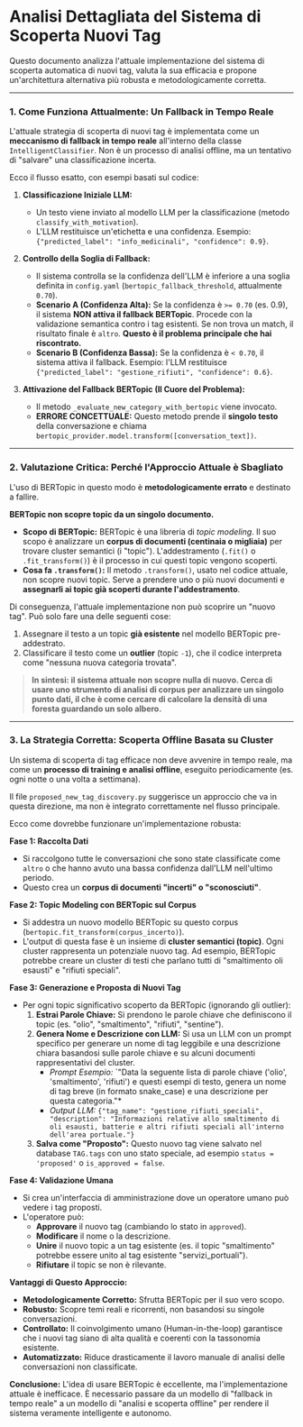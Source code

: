 # Analisi Dettagliata del Sistema di Scoperta Nuovi Tag

Questo documento analizza l'attuale implementazione del sistema di scoperta automatica di nuovi tag, valuta la sua efficacia e propone un'architettura alternativa più robusta e metodologicamente corretta.

---

### 1. Come Funziona Attualmente: Un Fallback in Tempo Reale

L'attuale strategia di scoperta di nuovi tag è implementata come un **meccanismo di fallback in tempo reale** all'interno della classe `IntelligentClassifier`. Non è un processo di analisi offline, ma un tentativo di "salvare" una classificazione incerta.

Ecco il flusso esatto, con esempi basati sul codice:

1.  **Classificazione Iniziale LLM:**
    - Un testo viene inviato al modello LLM per la classificazione (metodo `classify_with_motivation`).
    - L'LLM restituisce un'etichetta e una confidenza. Esempio: `{"predicted_label": "info_medicinali", "confidence": 0.9}`.

2.  **Controllo della Soglia di Fallback:**
    - Il sistema controlla se la confidenza dell'LLM è inferiore a una soglia definita in `config.yaml` (`bertopic_fallback_threshold`, attualmente `0.70`).
    - **Scenario A (Confidenza Alta):** Se la confidenza è `>= 0.70` (es. 0.9), il sistema **NON attiva il fallback BERTopic**. Procede con la validazione semantica contro i tag esistenti. Se non trova un match, il risultato finale è `altro`. **Questo è il problema principale che hai riscontrato.**
    - **Scenario B (Confidenza Bassa):** Se la confidenza è `< 0.70`, il sistema attiva il fallback. Esempio: l'LLM restituisce `{"predicted_label": "gestione_rifiuti", "confidence": 0.6}`.

3.  **Attivazione del Fallback BERTopic (Il Cuore del Problema):**
    - Il metodo `_evaluate_new_category_with_bertopic` viene invocato.
    - **ERRORE CONCETTUALE:** Questo metodo prende il **singolo testo** della conversazione e chiama `bertopic_provider.model.transform([conversation_text])`.

---

### 2. Valutazione Critica: Perché l'Approccio Attuale è Sbagliato

L'uso di BERTopic in questo modo è **metodologicamente errato** e destinato a fallire.

**BERTopic non scopre topic da un singolo documento.**

-   **Scopo di BERTopic:** BERTopic è una libreria di *topic modeling*. Il suo scopo è analizzare un **corpus di documenti (centinaia o migliaia)** per trovare cluster semantici (i "topic"). L'addestramento (`.fit()` o `.fit_transform()`) è il processo in cui questi topic vengono scoperti.
-   **Cosa fa `.transform()`:** Il metodo `.transform()`, usato nel codice attuale, non scopre nuovi topic. Serve a prendere uno o più nuovi documenti e **assegnarli ai topic già scoperti durante l'addestramento**.

Di conseguenza, l'attuale implementazione non può scoprire un "nuovo tag". Può solo fare una delle seguenti cose:
1.  Assegnare il testo a un topic **già esistente** nel modello BERTopic pre-addestrato.
2.  Classificare il testo come un **outlier** (topic `-1`), che il codice interpreta come "nessuna nuova categoria trovata".

> **In sintesi: il sistema attuale non scopre nulla di nuovo. Cerca di usare uno strumento di analisi di corpus per analizzare un singolo punto dati, il che è come cercare di calcolare la densità di una foresta guardando un solo albero.**

---

### 3. La Strategia Corretta: Scoperta Offline Basata su Cluster

Un sistema di scoperta di tag efficace non deve avvenire in tempo reale, ma come un **processo di training e analisi offline**, eseguito periodicamente (es. ogni notte o una volta a settimana).

Il file `proposed_new_tag_discovery.py` suggerisce un approccio che va in questa direzione, ma non è integrato correttamente nel flusso principale.

Ecco come dovrebbe funzionare un'implementazione robusta:

**Fase 1: Raccolta Dati**
- Si raccolgono tutte le conversazioni che sono state classificate come `altro` o che hanno avuto una bassa confidenza dall'LLM nell'ultimo periodo.
- Questo crea un **corpus di documenti "incerti" o "sconosciuti"**.

**Fase 2: Topic Modeling con BERTopic sul Corpus**
- Si addestra un nuovo modello BERTopic su questo corpus (`bertopic.fit_transform(corpus_incerto)`).
- L'output di questa fase è un insieme di **cluster semantici (topic)**. Ogni cluster rappresenta un potenziale nuovo tag. Ad esempio, BERTopic potrebbe creare un cluster di testi che parlano tutti di "smaltimento oli esausti" e "rifiuti speciali".

**Fase 3: Generazione e Proposta di Nuovi Tag**
- Per ogni topic significativo scoperto da BERTopic (ignorando gli outlier):
    1.  **Estrai Parole Chiave:** Si prendono le parole chiave che definiscono il topic (es. "olio", "smaltimento", "rifiuti", "sentine").
    2.  **Genera Nome e Descrizione con LLM:** Si usa un LLM con un prompt specifico per generare un nome di tag leggibile e una descrizione chiara basandosi sulle parole chiave e su alcuni documenti rappresentativi del cluster.
        -   *Prompt Esempio:* `"Data la seguente lista di parole chiave ('olio', 'smaltimento', 'rifiuti') e questi esempi di testo, genera un nome di tag breve (in formato snake_case) e una descrizione per questa categoria."*
        -   *Output LLM:* `{"tag_name": "gestione_rifiuti_speciali", "description": "Informazioni relative allo smaltimento di oli esausti, batterie e altri rifiuti speciali all'interno dell'area portuale."}`
    3.  **Salva come "Proposto":** Questo nuovo tag viene salvato nel database `TAG.tags` con uno stato speciale, ad esempio `status = 'proposed'` o `is_approved = false`.

**Fase 4: Validazione Umana**
- Si crea un'interfaccia di amministrazione dove un operatore umano può vedere i tag proposti.
- L'operatore può:
    - **Approvare** il nuovo tag (cambiando lo stato in `approved`).
    - **Modificare** il nome o la descrizione.
    - **Unire** il nuovo topic a un tag esistente (es. il topic "smaltimento" potrebbe essere unito al tag esistente "servizi_portuali").
    - **Rifiutare** il topic se non è rilevante.

**Vantaggi di Questo Approccio:**
-   **Metodologicamente Corretto:** Sfrutta BERTopic per il suo vero scopo.
-   **Robusto:** Scopre temi reali e ricorrenti, non basandosi su singole conversazioni.
-   **Controllato:** Il coinvolgimento umano (Human-in-the-loop) garantisce che i nuovi tag siano di alta qualità e coerenti con la tassonomia esistente.
-   **Automatizzato:** Riduce drasticamente il lavoro manuale di analisi delle conversazioni non classificate.

**Conclusione:** L'idea di usare BERTopic è eccellente, ma l'implementazione attuale è inefficace. È necessario passare da un modello di "fallback in tempo reale" a un modello di "analisi e scoperta offline" per rendere il sistema veramente intelligente e autonomo.
